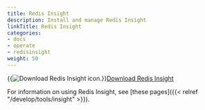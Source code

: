 ```yaml
---
title: Redis Insight
description: Install and manage Redis Insight
linkTitle: Redis Insight
categories:
- docs
- operate
- redisinsight
weight: 50
---
```


{{<image filename="images/redisinsight-download.svg" alt="Download Redis Insight icon.">}}[Download Redis Insight](https://redis.io/downloads/#insight)

For information on using Redis Insight, see [these pages]({{< relref "/develop/tools/insight" >}}).

